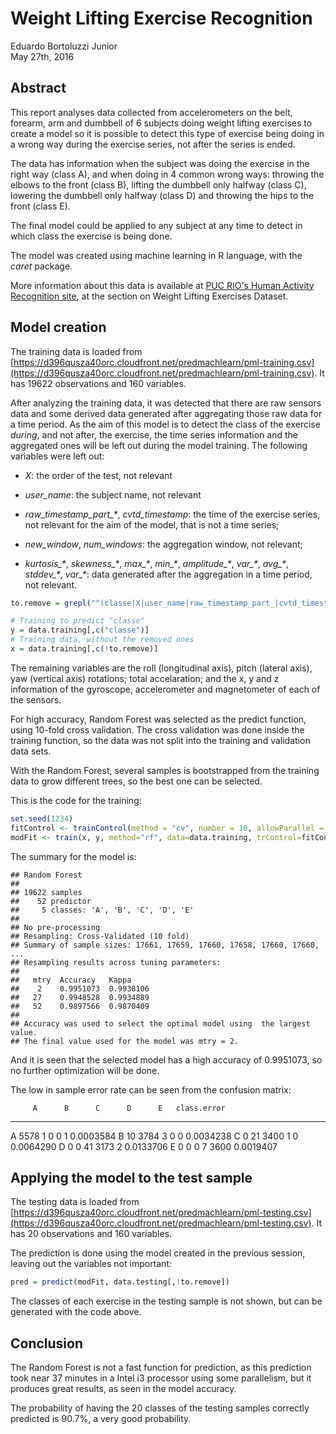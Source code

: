 # Weight Lifting Exercise Recognition
Eduardo Bortoluzzi Junior  
May 27th, 2016  




## Abstract

This report analyses data collected from accelerometers on the belt, forearm, 
arm and dumbbell of 6 subjects doing weight lifting exercises to create a model
so it is possible to detect this type of exercise being doing in a wrong way
during the exercise series, not after the series is ended. 

The data has information when the subject was doing the exercise in the right 
way (class A), and when doing in 4 common wrong ways: throwing the elbows to the 
front (class B), lifting the dumbbell only halfway (class C), lowering the 
dumbbell only halfway (class D) and throwing the hips to the front (class E).

The final model could be applied to any subject at any time to detect in which
class the exercise is being done.

The model was created using machine learning in R language, with the *caret*
package.

More information about this data is available at [PUC RIO's Human Activity Recognition site](http://groupware.les.inf.puc-rio.br/har), at the section on
Weight Lifting Exercises Dataset.

## Model creation


The training data is loaded from [https://d396qusza40orc.cloudfront.net/predmachlearn/pml-training.csv](https://d396qusza40orc.cloudfront.net/predmachlearn/pml-training.csv). It has 
19622 observations and 160 variables.

After analyzing the training data, it was detected that there are raw sensors
data and some derived data generated after aggregating those raw data for a time
period. As the aim of this model is to detect the class of the exercise
_during_, and not after, the exercise, the time series information and the
aggregated ones will be left out during the model training. The following
variables were left out:

* *X*: the order of the test, not relevant

* *user\_name*: the subject name, not relevant

* *raw\_timestamp\_part\_\**, *cvtd\_timestamp*: the time of the exercise series, 
  not relevant for the aim of the model, that is not a time series;
  
* *new\_window*, *num\_windows*: the aggregation window, not relevant;

* *kurtosis\_\**, *skewness\_\**, *max\_\**, *min\_\**, *amplitude\_\**, 
  *var\_\**, *avg\_\**, *stddev\_\**, *var\_\**: data generated after the
  aggregation in a time period, not relevant.


```r
to.remove = grepl("^(classe|X|user_name|raw_timestamp_part_|cvtd_timestamp|new_window|num_window|kurtosis_|skewness_|max_|min_|amplitude_|var_|avg_|stddev_|var_)", names(data.training))

# Training to predict "classe"
y = data.training[,c("classe")]
# Training data, without the removed ones
x = data.training[,c(!to.remove)]
```

The remaining variables are the roll (longitudinal axis), pitch (lateral axis),
yaw (vertical axis) rotations; total accelaration; and the x, y and z 
information of the gyroscope, accelerometer and magnetometer of each of the
sensors.

For high accuracy, Random Forest was selected as the predict function, using
10-fold cross validation. The cross validation was done inside the training
function, so the data was not split into the training and validation data sets.

With the Random Forest, several samples is bootstrapped from the training data
to grow different trees, so the best one can be selected.

This is the code for the training:



```r
set.seed(1234)
fitControl <- trainControl(method = "cv", number = 10, allowParallel = TRUE)
modFit <- train(x, y, method="rf", data=data.training, trControl=fitControl)
```


The summary for the model is:


```
## Random Forest 
## 
## 19622 samples
##    52 predictor
##     5 classes: 'A', 'B', 'C', 'D', 'E' 
## 
## No pre-processing
## Resampling: Cross-Validated (10 fold) 
## Summary of sample sizes: 17661, 17659, 17660, 17658, 17660, 17660, ... 
## Resampling results across tuning parameters:
## 
##   mtry  Accuracy   Kappa    
##    2    0.9951073  0.9938106
##   27    0.9948528  0.9934889
##   52    0.9897566  0.9870409
## 
## Accuracy was used to select the optimal model using  the largest value.
## The final value used for the model was mtry = 2.
```

And it is seen that the selected model has a high accuracy of 0.9951073, so no
further optimization will be done.

The low in sample error rate can be seen from the confusion matrix:


         A      B      C      D      E   class.error
---  -----  -----  -----  -----  -----  ------------
A     5578      1      0      0      1     0.0003584
B       10   3784      3      0      0     0.0034238
C        0     21   3400      1      0     0.0064290
D        0      0     41   3173      2     0.0133706
E        0      0      0      7   3600     0.0019407

## Applying the model to the test sample


The testing data is loaded from [https://d396qusza40orc.cloudfront.net/predmachlearn/pml-testing.csv](https://d396qusza40orc.cloudfront.net/predmachlearn/pml-testing.csv). It has 
20 observations and 160 variables.

The prediction is done using the model created in the previous session, leaving
out the variables not important:


```r
pred = predict(modFit, data.testing[,!to.remove])
```

The classes of each exercise in the testing sample is not shown, but can be
generated with the code above.



## Conclusion

The Random Forest is not a fast function for prediction, as this prediction took
near 37 minutes in a Intel i3 
processor using some parallelism, but it produces great results, as seen in the 
model accuracy.

The probability of having the 20 classes of the testing samples
correctly predicted is
90.7%, a very good probability.
